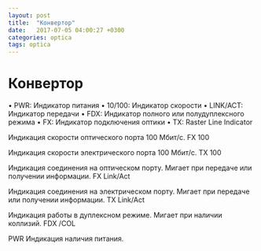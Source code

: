 ```yaml
---
layout: post
title:  "Конвертор"
date:   2017-07-05 04:00:27 +0300
categories: optica
tags: optica
---
```


# Конвертор
• PWR: Индикатор питания 
• 10/100: Индикатор скорости 
• LINK/ACT: Индикатор передачи 
• FDX: Индикатор полного или полудуплексного режима 
• FX: Индикатор подключения оптики 
• TX: Raster Line Indicator



Индикация скорости оптического порта 100 Мбит/с.
FX 100

Индикация скорости электрического порта 100 Мбит/с.
TX 100

Индикация соединения на оптическом порту. Мигает при передаче или  получении информации.
FX Link/Act


Индикация соединения  на электрическом порту. Мигает при  передаче или получении информации.
TX Link/Act


Индикация работы в дуплексном режиме. Мигает  при наличии  коллизий.
FDX /COL

 
PWR  Индикация наличия питания.

